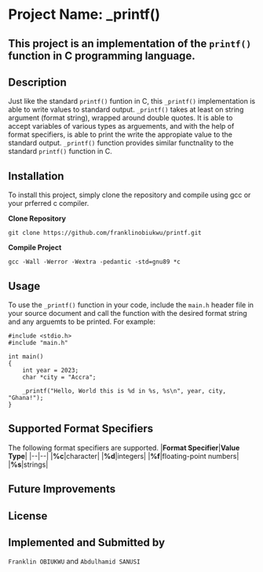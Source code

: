 # Project Name: \_printf()
## This project is an implementation of the `printf()` function in C programming language.

## Description
Just like the standard `printf()` funtion in C, this `_printf()` implementation is able to write values to standard output.
`_printf()` takes at least on string argument (format string), wrapped around double quotes. It is able to accept variables of various types as arguements, and with the help of format specifiers, is able to print the write the appropiate value to the standard output.
`_printf()` function provides similar functnality to the standard `printf()` function in C.

## Installation
To install this project, simply clone the repository and compile using gcc or your prferred c compiler.

**Clone Repository**
```
git clone https://github.com/franklinobiukwu/printf.git
```

**Compile Project**
```
gcc -Wall -Werror -Wextra -pedantic -std=gnu89 *c
```

## Usage
To use the `_printf()` function in your code, include the `main.h` header file in your source document and call the function with the desired format string and any arguemts to be printed. For example:

```
#include <stdio.h>
#include "main.h"

int main()
{
	int year = 2023;
	char *city = "Accra";

	_printf("Hello, World this is %d in %s, %s\n", year, city, "Ghana!");
}
```

## Supported Format Specifiers
The following format specifiers are supported.
|**Format Specifier**|**Value Type**|
|--|--|
|**%c**|character|
|**%d**|integers|
|**%f**|floating-point numbers|
|**%s**|strings|

## Future Improvements

## License

## Implemented and Submitted by

```Franklin OBIUKWU``` and ```Abdulhamid SANUSI```
